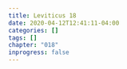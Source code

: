 ```yaml
---
title: Leviticus 18
date: 2020-04-12T12:41:11-04:00
categories: []
tags: []
chapter: "018"
inprogress: false
---
```


